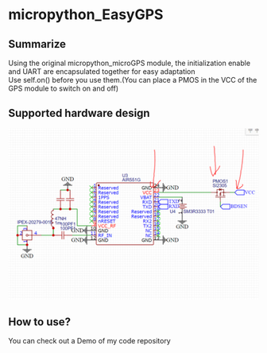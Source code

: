 # micropython_EasyGPS
## Summarize<br>
Using the original micropython_microGPS module, the initialization enable and UART are encapsulated together for easy adaptation<br>
Use self.on() before you use them.(You can place a PMOS in the VCC of the GPS module to switch on and off)<br>
## Supported hardware design<br>
![](https://github.com/DouerGan/micropython_EasyGPS_forESP32/blob/main/pict/harddesign.PNG)
## How to use?<br>
You can check out a Demo of my code repository<br>





